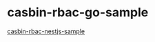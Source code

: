 # casbin-rbac-go-sample
[casbin-rbac-nestjs-sample](https://github.com/DevilsTear/casbin-rbac-nestjs-sample)
